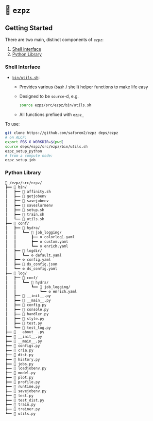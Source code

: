 # 🍋 `ezpz`

## Getting Started

There are two main, distinct components of `ezpz`:

1. [Shell interface](#shell-interface)
2. [Python Library](#python-library)

### Shell Interface

- [`bin/utils.sh`](/src/ezpz/bin/utils.sh):
  - Provides various (`bash` / shell) helper functions to make life easy
  - Designed to be `source`-d, e.g.
  
     ```bash
     source ezpz/src/ezpz/bin/utils.sh
     ```
     
  - All functions prefixed with `ezpz_`

To use:

```bash
git clone https://github.com/saforem2/ezpz deps/ezpz
# on ALCF:
export PBS_O_WORKDIR=$(pwd)
source deps/ezpz/src/ezpz/bin/utils.sh
ezpz_setup_python
# from a compute node:
ezpz_setup_job
```

### Python Library

```bash
📂 /ezpz/src/ezpz/
┣━━ 📂 bin/
┃   ┣━━ 📄 affinity.sh
┃   ┣━━ 📄 getjobenv
┃   ┣━━ 📄 savejobenv
┃   ┣━━ 📄 saveslurmenv
┃   ┣━━ 📄 setup.sh
┃   ┣━━ 📄 train.sh
┃   ┗━━ 📄 utils.sh
┣━━ 📂 conf/
┃   ┣━━ 📂 hydra/
┃   ┃   ┗━━ 📂 job_logging/
┃   ┃       ┣━━ ⚙️ colorlog1.yaml
┃   ┃       ┣━━ ⚙️ custom.yaml
┃   ┃       ┗━━ ⚙️ enrich.yaml
┃   ┣━━ 📂 logdir/
┃   ┃   ┗━━ ⚙️ default.yaml
┃   ┣━━ ⚙️ config.yaml
┃   ┣━━ 📄 ds_config.json
┃   ┗━━ ⚙️ ds_config.yaml
┣━━ 📂 log/
┃   ┣━━ 📂 conf/
┃   ┃   ┗━━ 📂 hydra/
┃   ┃       ┗━━ 📂 job_logging/
┃   ┃           ┗━━ ⚙️ enrich.yaml
┃   ┣━━ 🐍 __init__.py
┃   ┣━━ 🐍 __main__.py
┃   ┣━━ 🐍 config.py
┃   ┣━━ 🐍 console.py
┃   ┣━━ 🐍 handler.py
┃   ┣━━ 🐍 style.py
┃   ┣━━ 🐍 test.py
┃   ┗━━ 🐍 test_log.py
┣━━ 🐍 __about__.py
┣━━ 🐍 __init__.py
┣━━ 🐍 __main__.py
┣━━ 🐍 configs.py
┣━━ 🐍 cria.py
┣━━ 🐍 dist.py
┣━━ 🐍 history.py
┣━━ 🐍 jobs.py
┣━━ 🐍 loadjobenv.py
┣━━ 🐍 model.py
┣━━ 🐍 plot.py
┣━━ 🐍 profile.py
┣━━ 🐍 runtime.py
┣━━ 🐍 savejobenv.py
┣━━ 🐍 test.py
┣━━ 🐍 test_dist.py
┣━━ 🐍 train.py
┣━━ 🐍 trainer.py
┗━━ 🐍 utils.py
```
